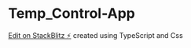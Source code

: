 # Temp_Control-App
[Edit on StackBlitz ⚡️](https://stackblitz.com/edit/react-ts-4fgak6)
created using TypeScript and Css
